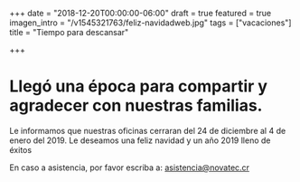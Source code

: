 +++
date = "2018-12-20T00:00:00-06:00"
draft = true
featured = true
imagen_intro = "/v1545321763/feliz-navidadweb.jpg"
tags = ["vacaciones"]
title = "Tiempo para descansar"

+++
# **Llegó una época para compartir y agradecer con nuestras familias.**

Le informamos que nuestras oficinas cerraran del 24 de diciembre al 4 de enero del 2019. Le deseamos una feliz navidad y un año 2019 lleno de éxitos

En caso a asistencia, por favor escriba a: asistencia@novatec.cr